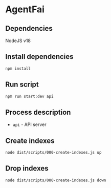 # AgentFai

## Dependencies
NodeJS v18

## Install dependencies
```bash
npm install
```

## Run script
```bash
npm run start:dev api
```

## Process description

- `api` - API server

## Create indexes

```bash
node dist/scripts/000-create-indexes.js up
```

## Drop indexes
```bash
node dist/scripts/000-create-indexes.js down
```

